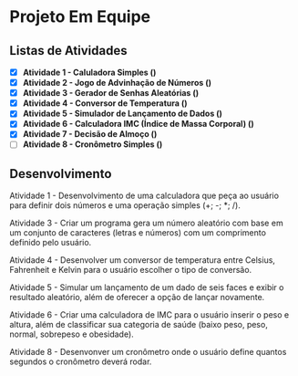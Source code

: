 # Projeto Em Equipe

## Listas de Atividades

- [x] **Atividade 1 - Caluladora Simples ()**
- [x] **Atividade 2 - Jogo de Advinhação de Números ()**
- [x] **Atividade 3 - Gerador de Senhas Aleatórias ()**
- [x] **Atividade 4 - Conversor de Temperatura ()**
- [x] **Atividade 5 - Simulador de Lançamento de Dados ()**
- [x] **Atividade 6 - Calculadora IMC (Índice de Massa Corporal) ()**
- [x] **Atividade 7 - Decisão de Almoço ()**
- [ ] **Atividade 8 - Cronômetro Simples ()**

## Desenvolvimento

Atividade 1 - Desenvolvimento de uma calculadora que peça ao usuário para definir dois números e uma operação simples (+; -; *; /).

Atividade 3 - Criar um programa gera um número aleatório com base em um conjunto de caracteres (letras e números) com um comprimento definido pelo usuário.

Atividade 4 - Desenvolver um conversor de temperatura entre Celsius, Fahrenheit e Kelvin para o usuário escolher o tipo de conversão.

Atividade 5 - Simular um lançamento de um dado de seis faces e exibir o resultado aleatório, além de oferecer a opção de lançar novamente.

Atividade 6 - Criar uma calculadora de IMC para o usuário inserir o peso e altura, além de classificar sua categoria de saúde (baixo peso, peso, normal, sobrepeso e obesidade).

Atividade 8 - Desenvonver um cronômetro onde o usuário define quantos segundos o cronômetro deverá rodar.
